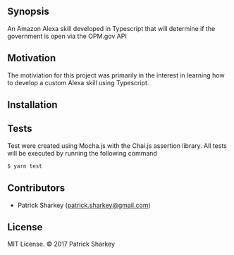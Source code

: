 ## Synopsis

An Amazon Alexa skill developed in Typescript that will determine if the government is open via the OPM.gov API

## Motivation

The motiviation for this project was primarily in the interest in learning how to develop a custom Alexa skill using Typescript. 

## Installation

## Tests

Test were created using Mocha.js with the Chai.js assertion library. All tests will be executed by running the following command

```sh
$ yarn test
```

## Contributors

* Patrick Sharkey (patrick.sharkey@gmail.com)

## License

MIT License. © 2017 Patrick Sharkey

